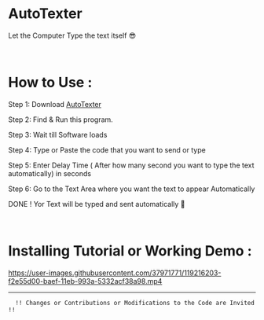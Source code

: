 # AutoTexter 
Let the Computer Type the text itself  :sunglasses: 
  
<br> 

How to Use : 
=============   
 


Step 1: Download <a href="https://github.com/shu6h4m/AutoTexter/raw/main/AutoTexter.exe"> AutoTexter </a>

Step 2: Find & Run this program.

Step 3: Wait till Software loads   

Step 4: Type or Paste the code that you want to send or type
 
Step 5: Enter Delay Time ( After how many second you want to type the text automatically) in seconds

Step 6: Go to the Text Area where you want the text to appear Automatically

DONE ! Yor Text will be typed and sent automatically :metal:

</br>

Installing Tutorial or Working Demo : 
=============  



https://user-images.githubusercontent.com/37971771/119216203-f2e55d00-baef-11eb-993a-5332acf38a98.mp4

<hr>  

      !! Changes or Contributions or Modifications to the Code are Invited !!
                              
